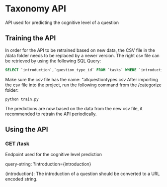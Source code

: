 # Taxonomy API

API used for predicting the cognitive level of a question

## Training the API
In order for the API to be retrained based on new data, the CSV file in the /data folder needs to be replaced by a newer version.
The right csv file can be retrieved by using the following SQL Query:
```sql
SELECT `introduction`,`question_type_id` FROM `tasks` WHERE `introduction` != 0
```
Make sure the csv file has the name: "allquestiontypes.csv
After importing the csv file into the project, run the following command from the /categorize folder:
```
python train.py
```

The predictions are now based on the data from the new csv file, it recommended to retrain the API periodically.

## Using the API
### GET /task
Endpoint used for the cognitive level prediction
 
query-string: ?introduction={introduction}

{introduction}:
The introduction of a question should be converted to a URL encoded string.

